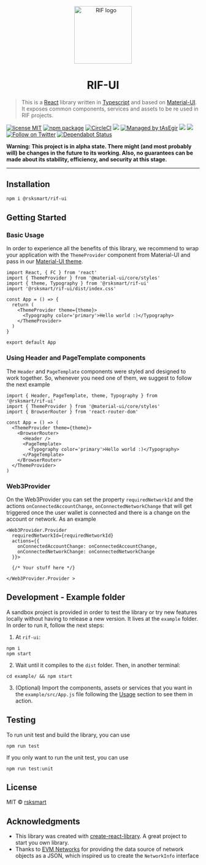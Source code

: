 <p align="center">
  <a href="https://rifos.org/" rel="noopener" target="_blank"><img width="150" src="https://www.rifos.org/assets/img/logo.svg" alt="RIF logo"></a></p>
</p>

<h1 align="center">RIF-UI</h1>

> This is a [React](https://reactjs.org/) library written in [Typescript](https://www.typescriptlang.org/) and based on [Material-UI](https://material-ui.com/). It exposes common components, services and assets to be re used in RIF projects.

[![license MIT](https://img.shields.io/badge/license-MIT-blue.svg)](https://github.com/rsksmart/rsk-contract-verifier/blob/master/LICENSE)
[![npm package](https://img.shields.io/npm/v/@rsksmart/rif-ui/latest.svg)](https://www.npmjs.com/package/@rsksmart/rif-ui)
[![CircleCI](https://img.shields.io/circleci/project/github/rsksmart/rif-ui/master.svg)](https://circleci.com/gh/rsksmart/rif-ui/tree/master)
[![](https://img.shields.io/badge/made%20by-IOVLabs-blue.svg?style=flat-rounded)](http://iovlabs.org)
[![Managed by tAsEgir](https://img.shields.io/badge/%20managed%20by-tasegir-brightgreen?style=flat-rounded)](https://github.com/auhau/tasegir)
![](https://img.shields.io/badge/npm-%3E%3D6.0.0-orange.svg?style=flat-rounded)
![](https://img.shields.io/badge/Node.js-%3E%3D10.0.0-orange.svg?style=flat-rounded)
[![Follow on Twitter](https://img.shields.io/twitter/follow/rif_os.svg?label=follow+RIF)](https://twitter.com/rif_os)
[![Dependabot Status](https://api.dependabot.com/badges/status?host=github&repo=rsksmart/rif-ui)](https://dependabot.com)

**Warning: This project is in alpha state. There might (and most probably will) be changes in the future to its working. Also, no guarantees can be made about its stability, efficiency, and security at this stage.**

---

## Installation

```bash
npm i @rsksmart/rif-ui
```

## Getting Started

### Basic Usage

In order to experience all the benefits of this library, we recommend to wrap your application with the `ThemeProvider` component from Material-UI and pass in our [Material-UI theme](https://material-ui.com/es/customization/theming/).

```tsx
import React, { FC } from 'react'
import { ThemeProvider } from '@material-ui/core/styles'
import { theme, Typography } from '@rsksmart/rif-ui'
import '@rsksmart/rif-ui/dist/index.css'

const App = () => {
  return (
    <ThemeProvider theme={theme}>
      <Typography color='primary'>Hello world :)</Typography>
    </ThemeProvider>
  )
}

export default App
```

### Using Header and PageTemplate components

The `Header` and `PageTemplate` components were styled and designed to work together. So, whenever you need one of them, we suggest to follow the next example

```tsx
import { Header, PageTemplate, theme, Typography } from '@rsksmart/rif-ui'
import { ThemeProvider } from '@material-ui/core/styles'
import { BrowserRouter } from 'react-router-dom'

const App = () => (
  <ThemeProvider theme={theme}>
    <BrowserRouter>
      <Header />
      <PageTemplate>
        <Typography color='primary'>Hello world :)</Typography>
      </PageTemplate>
    </BrowserRouter>
  </ThemeProvider>
)
```

### Web3Provider
On the Web3Provider you can set the property `requiredNetworkId` and the actions `onConnectedAccountChange`, `onConnectedNetworkChange` that will get triggered once the user wallet is connected and there is a change on the account or network.
As an example

```
<Web3Provider.Provider 
  requiredNetworkId={requiredNetworkId}
  actions={{
    onConnectedAccountChange: onConnectedAccountChange,
    onConnectedNetworkChange: onConnectedNetworkChange
  }}>

  {/* Your stuff here */}
  
</Web3Provider.Provider >
```

## Development - Example folder

A sandbox project is provided in order to test the library or try new features locally without having to release a new version.
It lives at the `example` folder. In order to run it, follow the next steps:

1. At `rif-ui`:

```
npm i
npm start
```

2. Wait until it compiles to the `dist` folder. Then, in another terminal:

```
cd example/ && npm start
```

3. (Optional) Import the components, assets or services that you want in the `example/src/App.js` file following the [Usage](#usage) section to see them in action.

## Testing

To run unit test and build the library, you can use
```
npm run test
```

If you only want to run the unit test, you can use
```
npm run test:unit
```

## License

MIT © [rsksmart](https://github.com/rsksmart)

## Acknowledgments
 - This library was created with [create-react-library](https://github.com/transitive-bullshit/create-react-library). A great project to start you own library.
 - Thanks to [EVM Networks](https://github.com/ethereum-lists/chains) for providing the data source of network objects as a JSON, which inspired us to create the `NetworkInfo` interface
